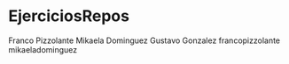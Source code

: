 # EjerciciosRepos
Franco Pizzolante
Mikaela Dominguez
Gustavo Gonzalez
francopizzolante
mikaeladominguez